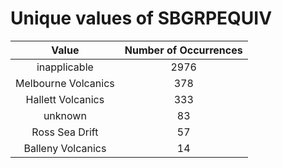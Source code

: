 
Unique values of SBGRPEQUIV
===========================

|Value|Number of Occurrences|
| :---: | :---: |
|inapplicable|2976|
|Melbourne Volcanics|378|
|Hallett Volcanics|333|
|unknown|83|
|Ross Sea Drift|57|
|Balleny Volcanics|14|
